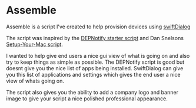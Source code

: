 # Assemble

Assemble is a script I've created to help provision devices using [swiftDialog](https://github.com/bartreardon/swiftDialog)

The script was inspired by the [DEPNotify starter script](https://github.com/jamf/DEPNotify-Starter) and Dan Snelsons [Setup-Your-Mac script](https://github.com/dan-snelson/dialog-scripts/tree/main/Setup%20Your%20Mac).

I wanted to help give end users a nice gui view of what is going on and also try to keep things as simple as possible. The DEPNotify script is good but doesnt give you the nice list of apps being installed. SwiftDialog can give you this list of applications and settings which gives the end user a nice view of whats going on.

The script also gives you the ability to add a company logo and banner image to give your script a nice polished professional appearance.

